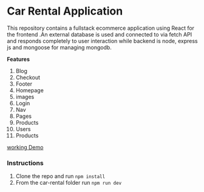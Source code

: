 # Car Rental Application

This repository contains a fullstack ecommerce application using React for the frontend .An external database is used and connected to via fetch API and responds completely to user interaction while backend is node, express js and mongoose for managing mongodb.

**Features**

1. Blog
2. Checkout
3. Footer
4. Homepage
5. images
6. Login
7. Nav
8. Pages
9. Products
10. Users
11. Products

[working Demo](https://my-ecommerce-application-website.onrender.com/)

### Instructions

1. Clone the repo and run `npm install`
2. From the car-rental folder run `npm run dev`
